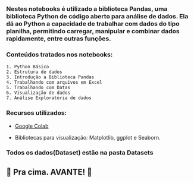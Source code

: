 ### Nestes notebooks é utilizado a biblioteca Pandas, uma biblioteca Python de código aberto para análise de dados. Ela dá ao Python a capacidade de trabalhar com dados do tipo planilha, permitindo carregar, manipular e combinar dados rapidamente, entre outras funções.

 ### Conteúdos tratados nos notebooks:

    1. Python Básico
    2. Estrutura de dados
    3. Introdução a Biblioteca Pandas
    4. Trabalhando com arquivos em Excel
    5. Trabalhando com Datas
    6. Visualização de dados
    7. Análise Exploratória de dados

 ### Recursos utilizados:

* [Google Colab](https://colab.research.google.com/notebooks/welcome.ipynb?hl=pt-BR)

- Bibliotecas para visualização: Matplotlib, ggplot e Seaborn.

### Todos os dados(Dataset) estão na pasta Datasets

## 🚀 Pra cima. AVANTE! 🚀
